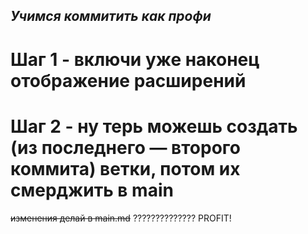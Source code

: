 ## ***Учимся коммитить как профи*** 
# Шаг 1 - включи уже наконец отображение расширений
# Шаг 2 - ну терь можешь создать (из последнего — второго коммита) ветки, потом их смерджить в main
~~изменения делай в main.md~~
??????????????
PROFIT! 